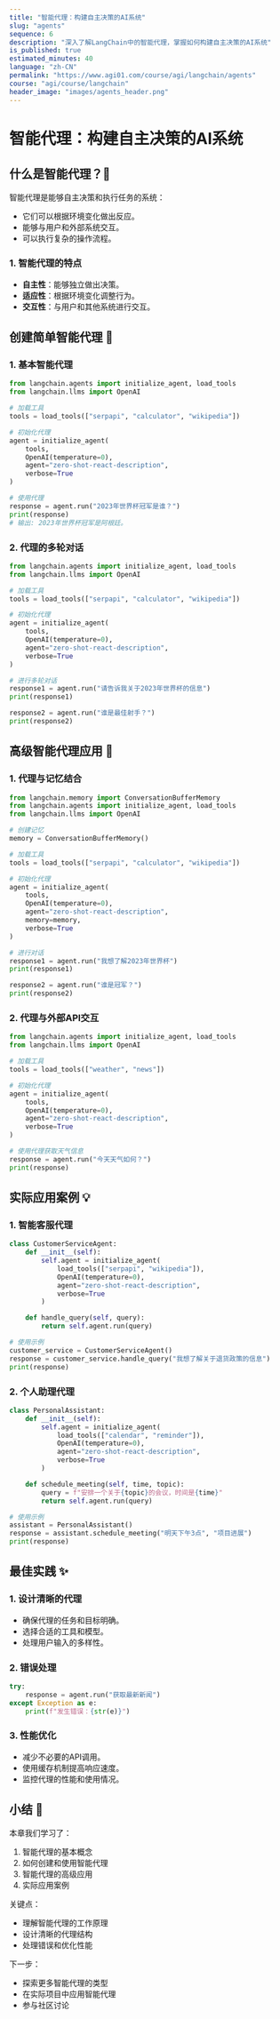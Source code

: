 ```yaml
---
title: "智能代理：构建自主决策的AI系统"
slug: "agents"
sequence: 6
description: "深入了解LangChain中的智能代理，掌握如何构建自主决策的AI系统"
is_published: true
estimated_minutes: 40
language: "zh-CN"
permalink: "https://www.agi01.com/course/agi/langchain/agents"
course: "agi/course/langchain"
header_image: "images/agents_header.png"
---
```


# 智能代理：构建自主决策的AI系统

## 什么是智能代理？🤖

智能代理是能够自主决策和执行任务的系统：
- 它们可以根据环境变化做出反应。
- 能够与用户和外部系统交互。
- 可以执行复杂的操作流程。

### 1. 智能代理的特点

- **自主性**：能够独立做出决策。
- **适应性**：根据环境变化调整行为。
- **交互性**：与用户和其他系统进行交互。

## 创建简单智能代理 🚀

### 1. 基本智能代理

```python
from langchain.agents import initialize_agent, load_tools
from langchain.llms import OpenAI

# 加载工具
tools = load_tools(["serpapi", "calculator", "wikipedia"])

# 初始化代理
agent = initialize_agent(
    tools,
    OpenAI(temperature=0),
    agent="zero-shot-react-description",
    verbose=True
)

# 使用代理
response = agent.run("2023年世界杯冠军是谁？")
print(response)
# 输出: 2023年世界杯冠军是阿根廷。
```

### 2. 代理的多轮对话

```python
from langchain.agents import initialize_agent, load_tools
from langchain.llms import OpenAI

# 加载工具
tools = load_tools(["serpapi", "calculator", "wikipedia"])

# 初始化代理
agent = initialize_agent(
    tools,
    OpenAI(temperature=0),
    agent="zero-shot-react-description",
    verbose=True
)

# 进行多轮对话
response1 = agent.run("请告诉我关于2023年世界杯的信息")
print(response1)

response2 = agent.run("谁是最佳射手？")
print(response2)
```

## 高级智能代理应用 🚀

### 1. 代理与记忆结合

```python
from langchain.memory import ConversationBufferMemory
from langchain.agents import initialize_agent, load_tools
from langchain.llms import OpenAI

# 创建记忆
memory = ConversationBufferMemory()

# 加载工具
tools = load_tools(["serpapi", "calculator", "wikipedia"])

# 初始化代理
agent = initialize_agent(
    tools,
    OpenAI(temperature=0),
    agent="zero-shot-react-description",
    memory=memory,
    verbose=True
)

# 进行对话
response1 = agent.run("我想了解2023年世界杯")
print(response1)

response2 = agent.run("谁是冠军？")
print(response2)
```

### 2. 代理与外部API交互

```python
from langchain.agents import initialize_agent, load_tools
from langchain.llms import OpenAI

# 加载工具
tools = load_tools(["weather", "news"])

# 初始化代理
agent = initialize_agent(
    tools,
    OpenAI(temperature=0),
    agent="zero-shot-react-description",
    verbose=True
)

# 使用代理获取天气信息
response = agent.run("今天天气如何？")
print(response)
```

## 实际应用案例 💡

### 1. 智能客服代理

```python
class CustomerServiceAgent:
    def __init__(self):
        self.agent = initialize_agent(
            load_tools(["serpapi", "wikipedia"]),
            OpenAI(temperature=0),
            agent="zero-shot-react-description",
            verbose=True
        )

    def handle_query(self, query):
        return self.agent.run(query)

# 使用示例
customer_service = CustomerServiceAgent()
response = customer_service.handle_query("我想了解关于退货政策的信息")
print(response)
```

### 2. 个人助理代理

```python
class PersonalAssistant:
    def __init__(self):
        self.agent = initialize_agent(
            load_tools(["calendar", "reminder"]),
            OpenAI(temperature=0),
            agent="zero-shot-react-description",
            verbose=True
        )

    def schedule_meeting(self, time, topic):
        query = f"安排一个关于{topic}的会议，时间是{time}"
        return self.agent.run(query)

# 使用示例
assistant = PersonalAssistant()
response = assistant.schedule_meeting("明天下午3点", "项目进展")
print(response)
```

## 最佳实践 ✨

### 1. 设计清晰的代理

- 确保代理的任务和目标明确。
- 选择合适的工具和模型。
- 处理用户输入的多样性。

### 2. 错误处理

```python
try:
    response = agent.run("获取最新新闻")
except Exception as e:
    print(f"发生错误：{str(e)}")
```

### 3. 性能优化

- 减少不必要的API调用。
- 使用缓存机制提高响应速度。
- 监控代理的性能和使用情况。

## 小结 📝

本章我们学习了：
1. 智能代理的基本概念
2. 如何创建和使用智能代理
3. 智能代理的高级应用
4. 实际应用案例

关键点：
- 理解智能代理的工作原理
- 设计清晰的代理结构
- 处理错误和优化性能

下一步：
- 探索更多智能代理的类型
- 在实际项目中应用智能代理
- 参与社区讨论
